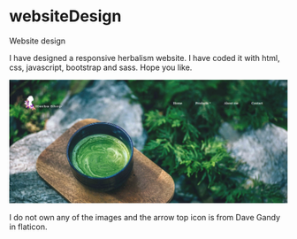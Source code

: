 # websiteDesign
Website design

I have designed a responsive herbalism website. I have coded it with html, css, javascript, bootstrap and sass.
Hope you like.

![alt text](https://github.com/mireyamdev-hub/websiteDesign/blob/master/websiteDesign_herbalism/img/Main.PNG)



I do not own any of the images and the arrow top icon is from Dave Gandy in flaticon.
